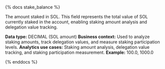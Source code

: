 {% docs stake_balance %}

The amount staked in SOL. This field represents the total value of SOL currently staked in the account, enabling staking amount analysis and delegation value tracking.

**Data type:** DECIMAL (SOL amount)
**Business context:** Used to analyze staking amounts, track delegation values, and measure staking participation levels.
**Analytics use cases:** Staking amount analysis, delegation value tracking, and staking participation measurement.
**Example:** 100.0, 1000.0

{% enddocs %} 